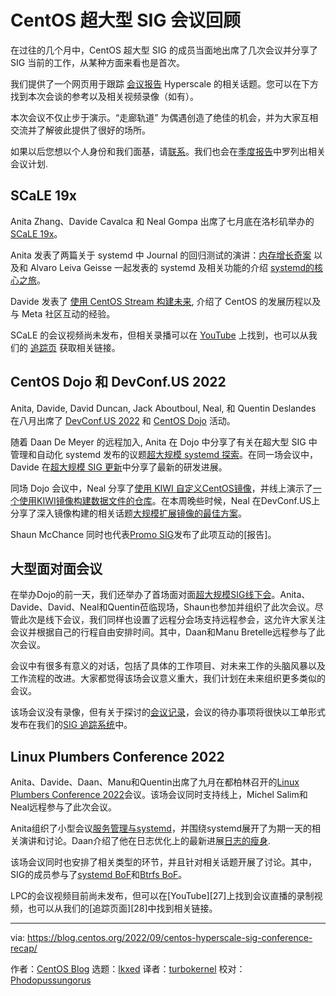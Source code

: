 [#]: subject: "CentOS Hyperscale SIG conference recap"
[#]: via: "https://blog.centos.org/2022/09/centos-hyperscale-sig-conference-recap/"
[#]: author: "CentOS Blog https://blog.centos.org"
[#]: collector: "lkxed"
[#]: translator: "turbokernel"
[#]: reviewer: "Phodopussungorus"
[#]: publisher: "acyanbird"
[#]: url: "https://www.cossig.org/527-centos-oversized-sig-meetings-to-review/"

CentOS 超大型 SIG 会议回顾
======

在过往的几个月中，CentOS 超大型 SIG 的成员当面地出席了几次会议并分享了 SIG 当前的工作，从某种方面来看也是首次。

我们提供了一个网页用于跟踪 [会议报告][1] Hyperscale 的相关话题。您可以在下方找到本次会谈的参考以及相关视频录像（如有）。

本次会议不仅止步于演示。“走廊轨道” 为偶遇创造了绝佳的机会，并为大家互相交流并了解彼此提供了很好的场所。

如果以后您想以个人身份和我们面基，请[联系][2]。我们也会在[季度报告][3]中罗列出相关会议计划.

## SCaLE 19x

Anita Zhang、Davide Cavalca 和 Neal Gompa 出席了七月底在洛杉矶举办的 [SCaLE 19x][4]。

Anita 发表了两篇关于 systemd 中 Journal 的回归测试的演讲：[内存增长奇案][5] 以及和 Alvaro Leiva Geisse 一起发表的 systemd 及相关功能的介绍 [ systemd的核心之旅][6]。

Davide 发表了 [使用 CentOS Stream 构建未来][7], 介绍了 CentOS 的发展历程以及与 Meta 社区互动的经验。

SCaLE 的会议视频尚未发布，但相关录播可以在 [YouTube][8] 上找到，也可以从我们的 [追踪页][9] 获取相关链接。

## CentOS Dojo 和 DevConf.US 2022

Anita, Davide, David Duncan, Jack Aboutboul, Neal, 和 Quentin Deslandes 在八月出席了 [DevConf.US 2022][10] 和 [CentOS Dojo][11] 活动。

随着 Daan De Meyer 的远程加入, Anita 在 Dojo 中分享了有关在超大型 SIG 中管理和自动化 systemd 发布的议题[超大规模 systemd 探索][12]。在同一场会议中，Davide 在[超大规模 SIG 更新][13]中分享了最新的研发进展。

同场 Dojo 会议中，Neal 分享了[使用 KIWI 自定义CentOS镜像][14]，并线上演示了[一个使用KIWI镜像构建数据文件的仓库][15]。在本周晚些时候，Neal 在DevConf.US上分享了深入镜像构建的相关话题[大规模扩展镜像的最佳方案][16]。

Shaun McChance 同时也代表[Promo SIG][18]发布了此项互动的[报告]。

## 大型面对面会议

在举办Dojo的前一天，我们还举办了首场面对面[超大规模SIG线下会][19]。Anita、Davide、David、Neal和Quentin莅临现场，Shaun也参加并组织了此次会议。尽管此次是线下会议，我们同样也设置了远程分会场支持远程参会，这允许大家关注会议并根据自己的行程自由安排时间。其中，Daan和Manu Bretelle远程参与了此次会议。

会议中有很多有意义的对话，包括了具体的工作项目、对未来工作的头脑风暴以及工作流程的改进。大家都觉得该场会议意义重大，我们计划在未来组织更多类似的会议。

该场会议没有录像，但有关于探讨的[会议记录][20]，会议的待办事项将很快以工单形式发布在我们的[SIG 追踪系统][21]中。

## Linux Plumbers Conference 2022

Anita、Davide、Daan、Manu和Quentin出席了九月在都柏林召开的[Linux Plumbers Conference 2022][22]会议。该场会议同时支持线上，Michel Salim和Neal远程参与了此次会议。

Anita组织了小型会议[服务管理与systemd][23]，并围绕systemd展开了为期一天的相关演讲和讨论。Daan介绍了他在日志优化上的最新进展[日志的瘦身][24].

该场会议同时也安排了相关类型的环节，并且针对相关话题开展了讨论。其中，SIG的成员参与了[systemd BoF][25]和[Btrfs BoF][26]。

LPC的会议视频目前尚未发布，但可以在[YouTube][27]上找到会议直播的录制视频，也可以从我们的[追踪页面][28]中找到相关链接。

--------------------------------------------------------------------------------

via: https://blog.centos.org/2022/09/centos-hyperscale-sig-conference-recap/

作者：[CentOS Blog][a]
选题：[lkxed][b]
译者：[turbokernel](https://github.com/turbokernel)
校对：[Phodopussungorus](https://github.com/Phodopussungorus)

[a]: https://blog.centos.org
[b]: https://github.com/lkxed
[1]: https://sigs.centos.org/hyperscale/communication/talks/
[2]: https://sigs.centos.org/hyperscale/communication/channels/
[3]: https://sigs.centos.org/hyperscale/communication/reports/
[4]: https://www.socallinuxexpo.org/scale/19x
[5]: https://www.socallinuxexpo.org/scale/19x/presentations/curious-case-memory-growth
[6]: https://www.socallinuxexpo.org/scale/19x/presentations/journey-heart-systemd
[7]: https://www.socallinuxexpo.org/scale/19x/presentations/building-future-centos-stream
[8]: https://www.youtube.com/user/socallinuxexpo/videos
[9]: https://www.devconf.info/us/
[10]: https://wiki.centos.org/Events/Dojo/DevConfUS2022
[11]: https://www.youtube.com/watch?v=PdbyYqrvlnY
[12]: https://www.youtube.com/watch?v=aXO0eLMkCDI
[13]: https://www.youtube.com/watch?v=RKeFR4R2IeA
[14]: https://pagure.io/centos-kiwi-examples
[15]: https://devconfus2022.sched.com/event/14TEW/golden-images-for-scaling-up-with-the-best-of-them
[16]: https://lists.centos.org/pipermail/centos-promo/2022-September/007298.html
[17]: https://wiki.centos.org/SpecialInterestGroup/Promo
[18]: https://lists.centos.org/pipermail/centos-devel/2022-July/120462.html
[19]: https://pagure.io/centos-sig-hyperscale/sig/blob/main/f/meetups/20220816-boston-meetup.md
[20]: https://pagure.io/centos-sig-hyperscale/sig/issues
[21]: https://lpc.events/event/16/
[22]: https://lpc.events/event/16/sessions/146/
[23]: https://lpc.events/event/16/contributions/1185/
[24]: https://lpc.events/event/16/contributions/1399/
[25]: https://lpc.events/event/16/contributions/1300/
[26]: https://www.youtube.com/c/LinuxPlumbersConference/videos
